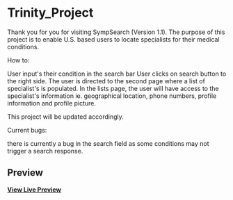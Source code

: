 # Trinity_Project

Thank you for you for visiting SympSearch (Version 1.1). The purpose of this project is to enable U.S. based users to locate specialists for their medical conditions.

How to:

User input's their condition in the search bar
User clicks on search button to the right side.
The user is directed to the second page where a list of specialist's is populated.
In the lists page, the user will have access to the specialist's information ie. geographical location, phone numbers, profile information and profile picture.

This project will be updated accordingly.

Current bugs:

there is currently a bug in the search field as some conditions may not trigger a search response.

## Preview



**[View Live Preview](https://nrjbrown.github.io/Trinity_Project/)**
 